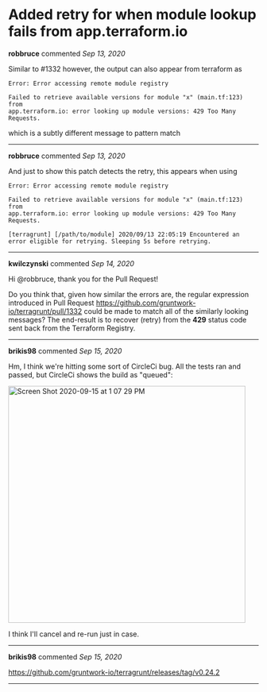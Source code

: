 # Added retry for when module lookup fails from app.terraform.io

**robbruce** commented *Sep 13, 2020*

Similar to #1332 however, the output can also appear from terraform as

```
Error: Error accessing remote module registry

Failed to retrieve available versions for module "x" (main.tf:123) from
app.terraform.io: error looking up module versions: 429 Too Many Requests.
```

which is a subtly different message to pattern match
<br />
***


**robbruce** commented *Sep 13, 2020*

And just to show this patch detects the retry, this appears when using

```
Error: Error accessing remote module registry

Failed to retrieve available versions for module "x" (main.tf:123) from
app.terraform.io: error looking up module versions: 429 Too Many Requests.

[terragrunt] [/path/to/module] 2020/09/13 22:05:19 Encountered an error eligible for retrying. Sleeping 5s before retrying.
```
***

**kwilczynski** commented *Sep 14, 2020*

Hi @robbruce, thank you for the Pull Request!

Do you think that, given how similar the errors are, the regular expression introduced in Pull Request https://github.com/gruntwork-io/terragrunt/pull/1332 could be made to match all of the similarly looking messages? The end-result is to recover (retry) from the **429** status code sent back from the Terraform Registry.
***

**brikis98** commented *Sep 15, 2020*

Hm, I think we're hitting some sort of CircleCi bug. All the tests ran and passed, but CircleCi shows the build as "queued":

<img width="477" alt="Screen Shot 2020-09-15 at 1 07 29 PM" src="https://user-images.githubusercontent.com/711908/93208411-6e6a5f80-f754-11ea-9cd8-3858aee23ea4.png">

I think I'll cancel and re-run just in case.
***

**brikis98** commented *Sep 15, 2020*

https://github.com/gruntwork-io/terragrunt/releases/tag/v0.24.2
***

